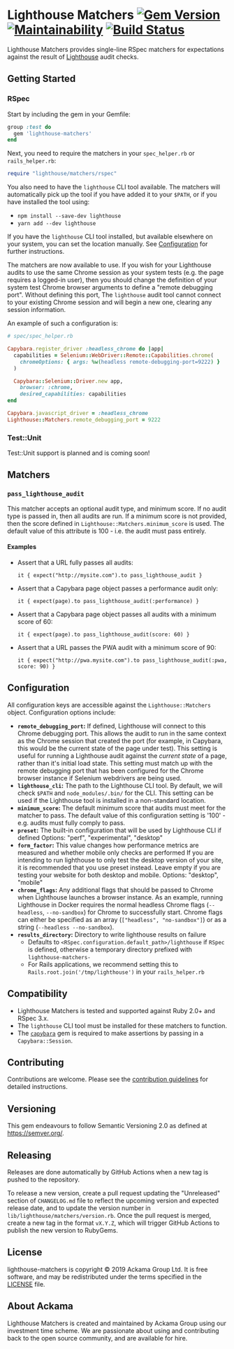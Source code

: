 # Lighthouse Matchers [![Gem Version](https://badge.fury.io/rb/lighthouse-matchers.svg)](https://badge.fury.io/rb/lighthouse-matchers) [![Maintainability](https://api.codeclimate.com/v1/badges/2f1df198307f6a0489fc/maintainability)](https://codeclimate.com/github/ackama/lighthouse-matchers/maintainability) [![Build Status](https://github.com/ackama/lighthouse-matchers/actions/workflows/ci.yml/badge.svg)](https://github.com/ackama/lighthout-matchers/actions)

Lighthouse Matchers provides single-line RSpec matchers for
expectations against the result of [Lighthouse](https://developers.google.com/web/tools/lighthouse/)
audit checks.

## Getting Started

### RSpec

Start by including the gem in your Gemfile:

``` ruby
group :test do
  gem 'lighthouse-matchers'
end
```

Next, you need to require the matchers in your `spec_helper.rb` or `rails_helper.rb`:

``` ruby
require "lighthouse/matchers/rspec"
```

You also need to have the `lighthouse` CLI tool available. The matchers will automatically pick up the tool
if you have added it to your `$PATH`, or if you have installed the tool using:

* `npm install --save-dev lighthouse`
* `yarn add --dev lighthouse`

If you have the `lighthouse` CLI tool installed, but available elsewhere on your system, you can set the location manually.
See [Configuration](#configuration) for further instructions.

The matchers are now available to use. If you wish for your Lighthouse audits to use the same Chrome session
as your system tests (e.g. the page requires a logged-in user), then you should
change the definition of your system test Chrome browser arguments to define a "remote debugging port". Without
defining this port, The `lighthouse` audit tool cannot connect to your existing Chrome session and will begin a new
one, clearing any session information.

An example of such a configuration is:

``` ruby
# spec/spec_helper.rb

Capybara.register_driver :headless_chrome do |app|
  capabilities = Selenium::WebDriver::Remote::Capabilities.chrome(
    chromeOptions: { args: %w(headless remote-debugging-port=9222) }
  )

  Capybara::Selenium::Driver.new app,
    browser: :chrome,
    desired_capabilities: capabilities
end

Capybara.javascript_driver = :headless_chrome
Lighthouse::Matchers.remote_debugging_port = 9222
```

### Test::Unit

Test::Unit support is planned and is coming soon!

## Matchers

### `pass_lighthouse_audit`

This matcher accepts an optional audit type, and minimum score.
If no audit type is passed in, then all audits are run. If a minimum score is not provided, then the score defined
in `Lighthouse::Matchers.minimum_score` is used. The default value of this attribute is 100 - i.e. the audit must pass
entirely.

#### Examples

* Assert that a URL fully passes all audits:
  ```
  it { expect("http://mysite.com").to pass_lighthouse_audit }
  ```
* Assert that a Capybara page object passes a performance audit only:
  ```
  it { expect(page).to pass_lighthouse_audit(:performance) }
  ```
* Assert that a Capybara page object passes all audits with a minimum score of 60:
  ```
  it { expect(page).to pass_lighthouse_audit(score: 60) }
  ```
* Assert that a URL passes the PWA audit with a minimum score of 90:
  ```
  it { expect("http://pwa.mysite.com").to pass_lighthouse_audit(:pwa, score: 90) }
  ```

## Configuration

All configuration keys are accessible against the `Lighthouse::Matchers` object. Configuration options include:

* **`remote_debugging_port`:** If defined, Lighthouse will connect to this Chrome debugging port.
  This allows the audit to run in the same context as the Chrome session that created the port
  (for example, in Capybara, this would be the current state of the page under test). This setting is useful for
  running a Lighthouse audit against the _current state_ of a page, rather than it's initial load state. This setting
  must match up with the remote debugging port that has been configured for the Chrome browser instance if
  Selenium webdrivers are being used.
* **`lighthouse_cli`:** The path to the Lighthouse CLI tool. By default, we will check `$PATH` and `node_modules/.bin/`
  for the CLI. This setting can be used if the Lighthouse tool is installed in a non-standard location.
* **`minimum_score`:** The default minimum score that audits must meet for the matcher to pass.
  The default value of this configuration setting is '100' - e.g. audits must fully comply to pass.
* **`preset`:** The built-in configuration that will be used by Lighthouse CLI if defined
  Options: "perf", "experimental", "desktop"
* **`form_factor`:** This value changes how performance metrics are measured and whether mobile only checks are performed
  If you are intending to run lighthouse to only test the desktop version of your site, it is recommended that you use preset instead.
  Leave empty if you are testing your website for both desktop and mobile.
  Options: "desktop", "mobile"
* **`chrome_flags`:** Any additional flags that should be passed to Chrome when Lighthouse launches a browser instance. As an example, running Lighthouse in Docker requires the normal headless Chrome flags (`--headless`, `--no-sandbox`) for Chrome to successfully start. Chrome flags can either be specified as an array (`["headless", "no-sandbox"]`) or as a string (`--headless --no-sandbox`).
* **`results_directory`:** Directory to write lighthouse results on failure
  * Defaults to `<RSpec.configuration.default_path>/lighthouse` if `RSpec` is defined, otherwise a temporary directory prefixed with `lighthouse-matchers-`
  * For Rails applications, we recommend setting this to `Rails.root.join('/tmp/lighthouse')` in your `rails_helper.rb`

## Compatibility

* Lighthouse Matchers is tested and supported against Ruby 2.0+ and RSpec 3.x.
* The `lighthouse` CLI tool must be installed for these matchers to function.
* The [`capybara`](https://rubygems.org/gems/capybara) gem is required to make assertions
  by passing in a `Capybara::Session`.

## Contributing

Contributions are welcome.
Please see the [contribution guidelines](https://github.com/ackama/lighthouse-matchers/blob/master/CONTRIBUTING.md)
for detailed instructions.

## Versioning

This gem endeavours to follow Semantic Versioning 2.0 as defined at https://semver.org/.

## Releasing

Releases are done automatically by GitHub Actions when a new tag is pushed to the repository.

To release a new version, create a pull request updating the "Unreleased" section of `CHANGELOG.md` file to reflect the upcoming version and expected release date, and to update the version number in `lib/lighthouse/matchers/version.rb`. Once the pull request is merged, create a new tag in the format `vX.Y.Z`, which will trigger GitHub Actions to publish the new version to RubyGems.

## License

lighthouse-matchers is copyright © 2019 Ackama Group Ltd.
It is free software, and may be redistributed under the terms specified in the
[LICENSE](https://github.com/ackama/lighthouse-matchers/blob/master/LICENSE.txt) file.


## About Ackama

Lighthouse Matchers is created and maintained by Ackama Group using our investment time scheme.
We are passionate about using and contributing back to the open source community, and are available for hire.
